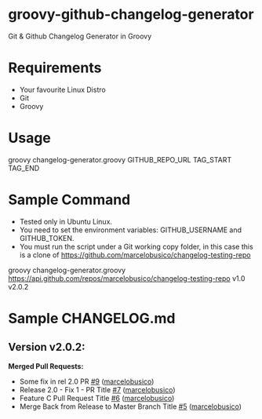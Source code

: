 # groovy-github-changelog-generator
Git &amp; Github Changelog Generator in Groovy

# Requirements
- Your favourite Linux Distro
- Git
- Groovy

# Usage

groovy changelog-generator.groovy GITHUB_REPO_URL TAG_START TAG_END

# Sample Command

- Tested only in Ubuntu Linux.
- You need to set the environment variables: GITHUB_USERNAME and GITHUB_TOKEN.
- You must run the script under a Git working copy folder, in this case this is a clone of https://github.com/marcelobusico/changelog-testing-repo

groovy changelog-generator.groovy https://api.github.com/repos/marcelobusico/changelog-testing-repo v1.0 v2.0.2

# Sample CHANGELOG.md

## Version v2.0.2:

**Merged Pull Requests:**

- Some fix in rel 2.0 PR [\#9](https://github.com/marcelobusico/changelog-testing-repo/pull/9) ([marcelobusico](https://github.com/marcelobusico))
- Release 2.0 - Fix 1 - PR Title [\#7](https://github.com/marcelobusico/changelog-testing-repo/pull/7) ([marcelobusico](https://github.com/marcelobusico))
- Feature C Pull Request Title [\#6](https://github.com/marcelobusico/changelog-testing-repo/pull/6) ([marcelobusico](https://github.com/marcelobusico))
- Merge Back from Release to Master Branch Title [\#5](https://github.com/marcelobusico/changelog-testing-repo/pull/5) ([marcelobusico](https://github.com/marcelobusico))
